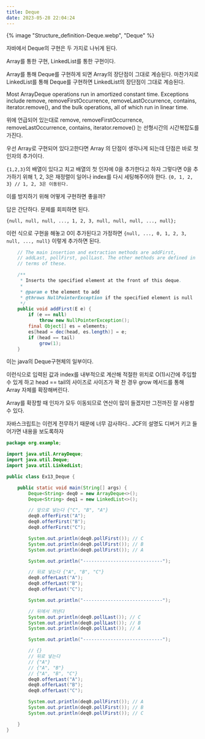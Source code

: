 ```yaml
---
title: Deque
date: 2023-05-28 22:04:24
---
```


{% image "Structure_definition-Deque.webp", "Deque" %}


자바에서 Deque의 구현은 두 가지로 나뉘게 된다.

Array를 통한 구현,
LinkedList를 통한 구현이다.

Array를 통해 Deque를 구현하게 되면 Array의 장단점이 그대로 계승된다.
마찬가지로 LinkedList를 통해 Deque를 구현하면 LinkedList의 장단점이 그대로 계승된다.


Most ArrayDeque operations run in amortized constant time. Exceptions include remove, removeFirstOccurrence, removeLastOccurrence, contains, iterator.remove(), and the bulk operations, all of which run in linear time.

위에 언급되어 있는대로 remove, removeFirstOccurrence, removeLastOccurrence, contains, iterator.remove()
는 선형시간의 시간복잡도를 가진다.

우선 Array로 구현되어 있다고한다면 Array 의 단점이 생각나게 되는데 단점은 바로 첫 인자의 추가이다.

`{1,2,3}`의 배열이 있다고 치고 배열의 첫 인자에 0을 추가한다고 하자
그렇다면 0을 추가하기 위해 1, 2, 3은 재정렬이 일어나 index를 다시 세팅해주어야 한다.
`{0, 1, 2, 3} // 1, 2, 3은 이동된다.`

이를 방지하기 위해 어떻게 구현하면 좋을까?

답은 간단하다. 문제를 회피하면 된다.

`{null, null, null, ..., 1, 2, 3, null, null, null, ..., null};`

이런 식으로 구현을 해놓고 0이 추가된다고 가정하면
`{null, ..., 0, 1, 2, 3, null, ..., null}`
이렇게 추가하면 된다. 

```java
    // The main insertion and extraction methods are addFirst,
    // addLast, pollFirst, pollLast. The other methods are defined in
    // terms of these.

    /**
     * Inserts the specified element at the front of this deque.
     *
     * @param e the element to add
     * @throws NullPointerException if the specified element is null
     */
    public void addFirst(E e) {
        if (e == null)
            throw new NullPointerException();
        final Object[] es = elements;
        es[head = dec(head, es.length)] = e;
        if (head == tail)
            grow(1);
    }
```

이는 java의 Deque구현체의 일부이다.

이런식으로 입력된 값과 index를 내부적으로 계산해 적절한 위치로 O(1)시간에 주입할 수 있게 하고
head == tail의 사이즈로 사이즈가 꽉 찬 경우 grow 메서드를 통해 Array 자체를 확장해버린다.

Array를 확장할 때 인자가 모두 이동되므로 연산이 많이 들겠지만 그전까진 잘 사용할 수 있다.

자바스크립트는 이런게 전무하기 때문에 너무 감사하다..
JCF의 설명도 디버거 키고 들어가면 내용을 보도록하자

```java
package org.example;

import java.util.ArrayDeque;
import java.util.Deque;
import java.util.LinkedList;

public class Ex13_Deque {

	public static void main(String[] args) {
		Deque<String> deq0 = new ArrayDeque<>();
		Deque<String> deq1 = new LinkedList<>();

		// 앞으로 넣는다 {"C", "B", "A"}
		deq0.offerFirst("A");
		deq0.offerFirst("B");
		deq0.offerFirst("C");

		System.out.println(deq0.pollFirst()); // C
		System.out.println(deq0.pollFirst()); // B
		System.out.println(deq0.pollFirst()); // A

		System.out.println("-----------------------------");

		// 뒤로 넣는다 {"A", "B", "C"}
		deq0.offerLast("A");
		deq0.offerLast("B");
		deq0.offerLast("C");

		System.out.println("-----------------------------");

		// 뒤에서 꺼낸다
		System.out.println(deq0.pollLast()); // C
		System.out.println(deq0.pollLast()); // B
		System.out.println(deq0.pollLast()); // A

		System.out.println("-----------------------------");

		// {}
		// 뒤로 넣는다
		// {"A"}
		// {"A", "B"}
		// {"A", "B", "C"}
		deq0.offerLast("A");
		deq0.offerLast("B");
		deq0.offerLast("C");

		System.out.println(deq0.pollFirst()); // A
		System.out.println(deq0.pollFirst()); // B
		System.out.println(deq0.pollFirst()); // C

	}
}

```